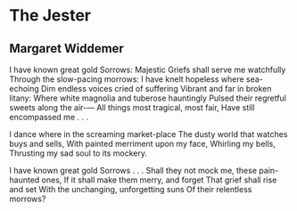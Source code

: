 # The Jester
## Margaret Widdemer
I have known great gold Sorrows:
Majestic Griefs shall serve me watchfully
Through the slow-pacing morrows:
I have knelt hopeless where sea-echoing
Dim endless voices cried of suffering
Vibrant and far in broken litany:
Where white magnolia and tuberose hauntingly
Pulsed their regretful sweets along the air-—
All things most tragical, most fair,
Have still encompassed me . . .

I dance where in the screaming market-place
The dusty world that watches buys and sells,
With painted merriment upon my face,
Whirling my bells,
Thrusting my sad soul to its mockery.

I have known great gold Sorrows . . .
Shall they not mock me, these pain-haunted ones,
If it shall make them merry, and forget
That grief shall rise and set
With the unchanging, unforgetting suns
Of their relentless morrows?